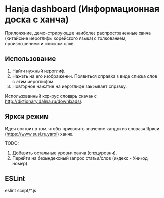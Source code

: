 
# Hanja dashboard (Информационная доска с ханча) 

Приложение, демонстрирующее наиболее распространенные ханча (китайские иероглифы корейского языка) с толкованием, произношением и списком слов.

## Использование

1. Найти нужный иероглиф.
2. Нажать на его изображении. Появиться справка в виде списка слов с этим иероглифом.
3. Повторное нажатие на иероглифе закрывает справку.

Использованный кор-рус словарь скачан с http://dictionary.dalma.ru/downloads/.

## Яркси режим

Идея состоит в том, чтобы присвоить значение кандзи из словаря Яркси (https://www.susi.ru/yarxi) ханче.

TODO:
1. Добавить остальные уровни ханча (спецуровни).
2. Перейти на безындексный запрос статьи/слов (индекс - Уникод номер).

## ESLint

eslint script/\*.js